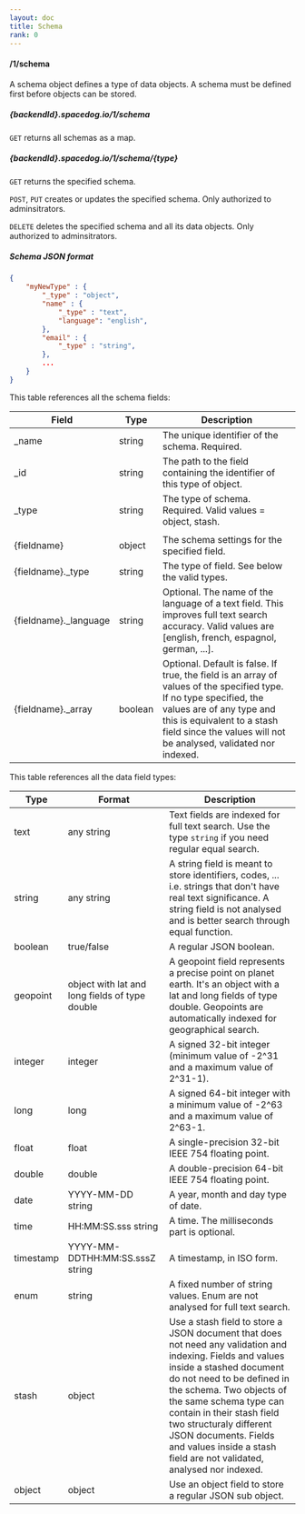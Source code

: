 ```yaml
---
layout: doc
title: Schema
rank: 0
---
```


#### /1/schema

A schema object defines a type of data objects. A schema must be defined first before objects can be stored.

##### {backendId}.spacedog.io/1/schema

`GET` returns all schemas as a map.

##### {backendId}.spacedog.io/1/schema/{type}

`GET` returns the specified schema.

`POST`, `PUT` creates or updates the specified schema. Only authorized to adminsitrators.

`DELETE` deletes the specified schema and all its data objects. Only authorized to adminsitrators.

##### Schema JSON format

```json
{
	"myNewType" : {
	    "_type" : "object",
	    "name" : {
	        "_type" : "text",
	        "language": "english",
	    },
	    "email" : {
	        "_type" : "string",
		},
		...
	}
}
```

This table references all the schema fields:

Field | Type | Description
------|------|------------
_name | string | The unique identifier of the schema. Required.
_id | string | The path to the field containing the identifier of this type of object.
_type | string | The type of schema. Required. Valid values = object, stash.
  |  |  
{fieldname} | object | The schema settings for the specified field.
{fieldname}._type | string | The type of field. See below the valid types.
{fieldname}._language | string | Optional. The name of the language of a text field. This improves full text search accuracy. Valid values are [english, french, espagnol, german, ...].
{fieldname}._array | boolean | Optional. Default is false. If true, the field is an array of values of the specified type. If no type specified, the values are of any type and this is equivalent to a stash field since the values will not be analysed, validated nor indexed.

This table references all the data field types:

Type | Format | Description
-----|--------|------------
text | any string | Text fields are indexed for full text search. Use the type `string` if you need regular equal search.
string | any string | A string field is meant to store identifiers, codes, ... i.e. strings that don't have real text significance. A string field is not analysed and is better search through equal function.
boolean | true/false | A regular JSON boolean.
geopoint | object with lat and long fields of type double | A geopoint field represents a precise point on planet earth. It's an object with a lat and long fields of type double. Geopoints are automatically indexed for geographical search.
integer | integer | A signed 32-bit integer (minimum value of -2^31 and a maximum value of 2^31-1).
long | long | A signed 64-bit integer with a minimum value of -2^63 and a maximum value of 2^63-1.
float | float | A single-precision 32-bit IEEE 754 floating point.
double | double | A double-precision 64-bit IEEE 754 floating point.
date | YYYY-MM-DD string| A year, month and day type of date.
time | HH:MM:SS.sss string | A time. The milliseconds part is optional.
timestamp | YYYY-MM-DDTHH:MM:SS.sssZ string | A timestamp, in ISO form.
enum | string | A fixed number of string values. Enum are not analysed for full text search.
stash | object | Use a stash field to store a JSON document that does not need any validation and indexing. Fields and values inside a stashed document do not need to be defined in the schema. Two objects of the same schema type can contain in their stash field two structuraly different JSON documents. Fields and values inside a stash field are not validated, analysed nor indexed.
object | object | Use an object field to store a regular JSON sub object.
